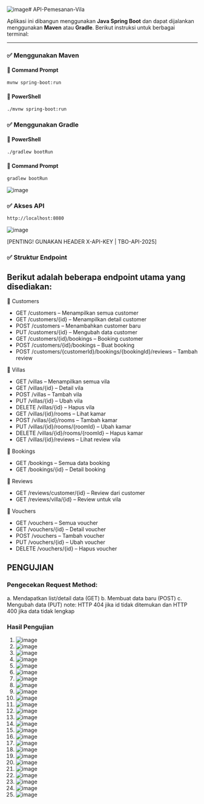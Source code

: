 ![image](https://github.com/user-attachments/assets/4a4a666c-3fe8-4854-bcf0-120ecd9f004a)# API-Pemesanan-Vila

Aplikasi ini dibangun menggunakan **Java Spring Boot** dan dapat dijalankan menggunakan **Maven** atau **Gradle**. Berikut instruksi untuk berbagai terminal:

---

### ✅ Menggunakan Maven

#### 🔹 Command Prompt
```bash
mvnw spring-boot:run
```
#### 🔹 PowerShell
```bash
./mvnw spring-boot:run
```
### ✅ Menggunakan Gradle

#### 🔹 PowerShell
```bash
./gradlew bootRun
```
#### 🔹 Command Prompt
```bash
gradlew bootRun
```
![image](https://github.com/user-attachments/assets/ca4195ef-56ce-4251-9362-6bbae484cd3c)

### ✅ Akses API
```bash
http://localhost:8080
```
![image](https://github.com/user-attachments/assets/7b1c8e3e-defe-4e4b-9d99-05e8bcd7b893)

[PENTING! GUNAKAN HEADER X-API-KEY | TBO-API-2025]


### ✅ Struktur Endpoint
Berikut adalah beberapa endpoint utama yang disediakan:
---
🔹 Customers
- GET /customers – Menampilkan semua customer
- GET /customers/{id} – Menampilkan detail customer
- POST /customers – Menambahkan customer baru
- PUT /customers/{id} – Mengubah data customer
- GET /customers/{id}/bookings – Booking customer
- POST /customers/{id}/bookings – Buat booking
- POST /customers/{customerId}/bookings/{bookingId}/reviews – Tambah review

🔹 Villas
- GET /villas – Menampilkan semua vila
- GET /villas/{id} – Detail vila
- POST /villas – Tambah vila
- PUT /villas/{id} – Ubah vila
- DELETE /villas/{id} – Hapus vila
- GET /villas/{id}/rooms – Lihat kamar
- POST /villas/{id}/rooms – Tambah kamar
- PUT /villas/{id}/rooms/{roomId} – Ubah kamar
- DELETE /villas/{id}/rooms/{roomId} – Hapus kamar
- GET /villas/{id}/reviews – Lihat review vila

🔹 Bookings
- GET /bookings – Semua data booking
- GET /bookings/{id} – Detail booking

🔹 Reviews
- GET /reviews/customer/{id} – Review dari customer
- GET /reviews/villa/{id} – Review untuk vila

🔹 Vouchers
- GET /vouchers – Semua voucher
- GET /vouchers/{id} – Detail voucher
- POST /vouchers – Tambah voucher
- PUT /vouchers/{id} – Ubah voucher
- DELETE /vouchers/{id} – Hapus voucher

## PENGUJIAN

### Pengecekan Request Method:
a. Mendapatkan list/detail data (GET)
b. Membuat data baru (POST)
c. Mengubah data (PUT)
note: HTTP 404 jika id tidak ditemukan dan HTTP 400 jika data tidak lengkap

### Hasil Pengujian
1. ![image](https://github.com/user-attachments/assets/d3503a97-4b9b-4411-91d3-691f6ae8e3c9)
2. ![image](https://github.com/user-attachments/assets/cb7a2425-ce06-4755-a6cc-5da1d733ce44)
3. ![image](https://github.com/user-attachments/assets/e8f3eb20-147d-410e-9f74-63281859ca34)
4. ![image](https://github.com/user-attachments/assets/f72c484c-4238-4051-83b7-2aa5d650fa3c)
5. ![image](https://github.com/user-attachments/assets/729e07f0-d0c0-402a-83cd-ecfe6b997a15)
6. ![image](https://github.com/user-attachments/assets/35ad5d3e-5759-4015-8375-8aab176cc244)
7. ![image](https://github.com/user-attachments/assets/46a7daee-0776-460d-b09d-9d2b1c26680c)
8. ![image](https://github.com/user-attachments/assets/02994f6f-6be7-4b94-ba45-285883ceea83)
9. ![image](https://github.com/user-attachments/assets/c441893a-fa0f-41ba-b25e-a49b4968b4b4)
10. ![image](https://github.com/user-attachments/assets/cb6caad8-e561-46d4-b011-705f329b2409)
11. ![image](https://github.com/user-attachments/assets/5e7a4435-858e-48f2-8f59-1348046fead4)
12. ![image](https://github.com/user-attachments/assets/a1cfb7bc-513f-43b7-b014-779f8ece5903)
13. ![image](https://github.com/user-attachments/assets/c19f3138-ffff-4e9e-9cae-ebd540e71434)
14. ![image](https://github.com/user-attachments/assets/c58552b6-207d-42a6-8f7e-6e8d25329807)
15. ![image](https://github.com/user-attachments/assets/55f044d2-529f-4cb2-abdd-d735097c6166)
16. ![image](https://github.com/user-attachments/assets/83887123-59e5-4f46-a78f-72c50129caf4)
17. ![image](https://github.com/user-attachments/assets/d8a575f7-24a7-4f77-9486-b92dea6e286d)
18. ![image](https://github.com/user-attachments/assets/949bc56f-e21b-4395-8545-e8dd952161d2)
19. ![image](https://github.com/user-attachments/assets/01c66683-dca9-4b3f-8bf7-4813dbc2ebf6)
20. ![image](https://github.com/user-attachments/assets/97027176-242e-4745-a567-bb0c468e9141)
21. ![image](https://github.com/user-attachments/assets/9f1fa439-8a0c-4e4f-a8b7-78fec83aa528)
22. ![image](https://github.com/user-attachments/assets/45ca7b5a-8f73-499d-83fb-ed17b7881095)
23. ![image](https://github.com/user-attachments/assets/b102d296-46ce-4654-916a-c2e07ad5d690)
24. ![image](https://github.com/user-attachments/assets/bec9ff38-53b4-427c-87d4-48c48ff63077)
25. ![image](https://github.com/user-attachments/assets/34a5f5cb-c5d8-4fe6-8a08-78937845ad10)


